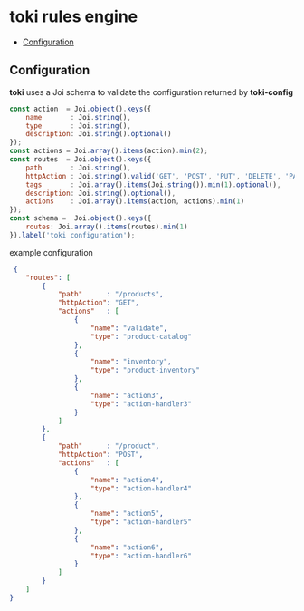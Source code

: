 # toki rules engine

<!-- START doctoc generated TOC please keep comment here to allow auto update -->
<!-- DON'T EDIT THIS SECTION, INSTEAD RE-RUN doctoc TO UPDATE -->


- [Configuration](#configuration)

<!-- END doctoc generated TOC please keep comment here to allow auto update -->


## Configuration



__toki__ uses a Joi schema to validate the configuration returned by __toki-config__

```Javascript
const action  = Joi.object().keys({
    name       : Joi.string(),
    type       : Joi.string(),
    description: Joi.string().optional()
});
const actions = Joi.array().items(action).min(2);
const routes  = Joi.object().keys({
    path       : Joi.string(),
    httpAction : Joi.string().valid('GET', 'POST', 'PUT', 'DELETE', 'PATCH'),
    tags       : Joi.array().items(Joi.string()).min(1).optional(),
    description: Joi.string().optional(),
    actions    : Joi.array().items(action, actions).min(1)
});
const schema =  Joi.object().keys({
    routes: Joi.array().items(routes).min(1)
}).label('toki configuration');

```

example configuration

```json
 {
    "routes": [
        {
            "path"      : "/products",
            "httpAction": "GET",
            "actions"   : [
                {
                    "name": "validate",
                    "type": "product-catalog"
                },
                {
                    "name": "inventory",
                    "type": "product-inventory"
                },
                {
                    "name": "action3",
                    "type": "action-handler3"
                }
            ]
        },
        {
            "path"      : "/product",
            "httpAction": "POST",
            "actions"   : [
                {
                    "name": "action4",
                    "type": "action-handler4"
                },
                {
                    "name": "action5",
                    "type": "action-handler5"
                },
                {
                    "name": "action6",
                    "type": "action-handler6"
                }
            ]
        }
    ]
}
```
